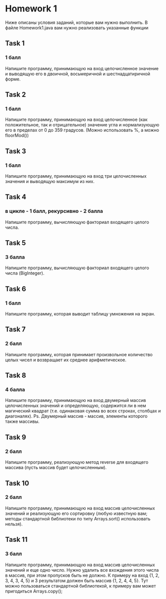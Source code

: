 # Homework 1

Ниже описаны условия заданий, которые вам нужно выполнить. В файле Homework1.java вам нужно реализовать указанные функции

## Task 1
### 1 балл

Напишите программу, принимающую на вход целочисленное значение и выводящую его в двоичной, восьмеричной и шестнадцатиричной форме.

## Task 2
### 1 балл

Напишите программу, принимающую на вход целочисленное (как положительное, так и отрицательное) значение угла и нормализующую его в пределах от 0 до 359 градусов. (Можно использовать %, а можно floorMod())

## Task 3
### 1 балл

Напишите программу, принимающую на вход три целочисленных значения и выводящую максимум из них.

## Task 4
### в цикле - 1 балл, рекурсивно - 2 балла

Напишите программу, вычисляющую факториал входящего целого числа.

## Task 5
### 3 балла

Напишите программу, вычисляющую факториал входящего целого числа (BigInteger).

## Task 6
### 1 балл

Напишите программу, которая выводит таблицу умножения на экран.

## Task 7
### 2 балл

Напишите программу, которая принимает произвольное количество целых чисел и возвращает их среднее арифметическое.

## Task 8
### 4 балла

Напишите программу, принимающую на вход двумерный массив целочисленных значений и определяющую, содержится ли в нем магический квадрат (т.е. одинаковая сумма во всех строках, столбцах и диагоналях). 
Ps. Двумерный массив - массив, элементы которого также массивы.

## Task 9
### 2 балл

Напишите программу, реализующую метод reverse для входящего массива (пусть массив будет целочисленным).

## Task 10
### 2 балл

Напишите программу, принимающую на вход массив целочисленных значений и реализующую его сортировку (любую известную вам; методы стандартной библиотеки по типу Arrays.sort() использовать нельзя).

## Task 11
### 3 балл

Напишите программу, принимающую на вход массив целочисленных значений и еще одно число. Нужно удалить все вхождения этого числа в массив, при этом пропусков быть не должно. К примеру на вход {1, 2, 3, 4, 3, 4, 5} и 3 результатом должен быть массив {1, 2, 4, 4, 5}. Тут можно пользоваться стандартной библиотекой, к примеру вам может пригодиться Arrays.copy();
